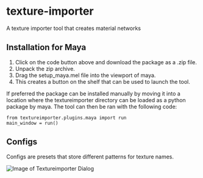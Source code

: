 # texture-importer
A texture importer tool that creates material networks

## Installation for Maya

1. Click on the code button above and download the package as a .zip file.
2. Unpack the zip archive.
3. Drag the setup_maya.mel file into the viewport of maya.
4. This creates a button on the shelf that can be used to launch the tool.

If preferred the package can be installed manually by moving it into a location where the textureimporter directory can be loaded as a python package by maya. The tool can then be ran with the following code:
```
from textureimporter.plugins.maya import run
main_window = run()
```

## Configs

Configs are presets that store different patterns for texture names.

![Image of Textureimporter Dialog](https://github.com/beatreichenbach/texture-importer/documentation/images/textureimporter_dialog.jpg)
